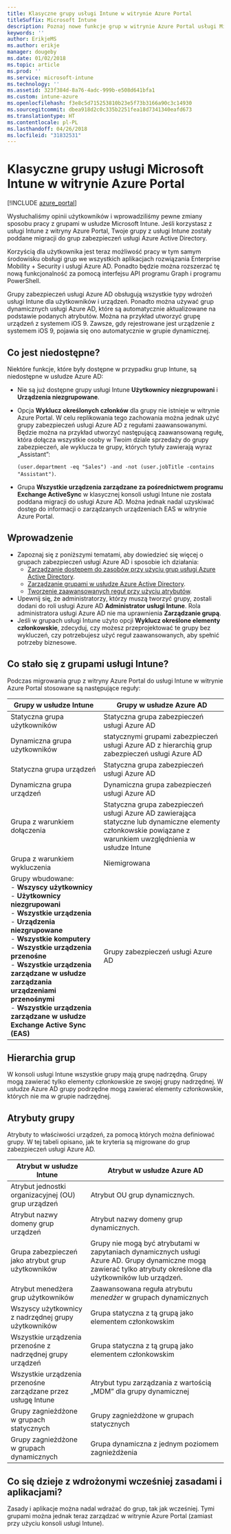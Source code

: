 ```yaml
---
title: Klasyczne grupy usługi Intune w witrynie Azure Portal
titleSuffix: Microsoft Intune
description: Poznaj nowe funkcje grup w witrynie Azure Portal usługi Microsoft Intune.
keywords: ''
author: ErikjeMS
ms.author: erikje
manager: dougeby
ms.date: 01/02/2018
ms.topic: article
ms.prod: ''
ms.service: microsoft-intune
ms.technology: ''
ms.assetid: 323f384d-8a76-4adc-999b-e508d641bfa1
ms.custom: intune-azure
ms.openlocfilehash: f3e8c5d715253810b23e5f73b3166a90c3c14930
ms.sourcegitcommit: dbea918d2c0c335b2251fea18d7341340eafd673
ms.translationtype: HT
ms.contentlocale: pl-PL
ms.lasthandoff: 04/26/2018
ms.locfileid: "31832531"
---
```

# <a name="microsoft-intune-classic-groups-in-the-azure-portal"></a>Klasyczne grupy usługi Microsoft Intune w witrynie Azure Portal

[!INCLUDE [azure_portal](./includes/azure_portal.md)]

Wysłuchaliśmy opinii użytkowników i wprowadziliśmy pewne zmiany sposobu pracy z grupami w usłudze Microsoft Intune.
Jeśli korzystasz z usługi Intune z witryny Azure Portal, Twoje grupy z usługi Intune zostały poddane migracji do grup zabezpieczeń usługi Azure Active Directory.

Korzyścią dla użytkownika jest teraz możliwość pracy w tym samym środowisku obsługi grup we wszystkich aplikacjach rozwiązania Enterprise Mobility + Security i usługi Azure AD. Ponadto będzie można rozszerzać tę nową funkcjonalność za pomocą interfejsu API programu Graph i programu PowerShell.

Grupy zabezpieczeń usługi Azure AD obsługują wszystkie typy wdrożeń usługi Intune dla użytkowników i urządzeń. Ponadto można używać grup dynamicznych usługi Azure AD, które są automatycznie aktualizowane na podstawie podanych atrybutów. Można na przykład utworzyć grupę urządzeń z systemem iOS 9. Zawsze, gdy rejestrowane jest urządzenie z systemem iOS 9, pojawia się ono automatycznie w grupie dynamicznej.

## <a name="what-is-not-available"></a>Co jest niedostępne?

Niektóre funkcje, które były dostępne w przypadku grup Intune, są niedostępne w usłudze Azure AD:

- Nie są już dostępne grupy usługi Intune **Użytkownicy niezgrupowani** i **Urządzenia niezgrupowane**.
- Opcja **Wyklucz określonych członków** dla grupy nie istnieje w witrynie Azure Portal. W celu replikowania tego zachowania można jednak użyć grupy zabezpieczeń usługi Azure AD z regułami zaawansowanymi. Będzie można na przykład utworzyć następującą zaawansowaną regułę, która dołącza wszystkie osoby w Twoim dziale sprzedaży do grupy zabezpieczeń, ale wyklucza te grupy, których tytuły zawierają wyraz „Assistant”:

  `(user.department -eq "Sales") -and -not (user.jobTitle -contains "Assistant")`.
- Grupa **Wszystkie urządzenia zarządzane za pośrednictwem programu Exchange ActiveSync** w klasycznej konsoli usługi Intune nie została poddana migracji do usługi Azure AD. Można jednak nadal uzyskiwać dostęp do informacji o zarządzanych urządzeniach EAS w witrynie Azure Portal.

## <a name="how-to-get-started"></a>Wprowadzenie

- Zapoznaj się z poniższymi tematami, aby dowiedzieć się więcej o grupach zabezpieczeń usługi Azure AD i sposobie ich działania:
    -  [Zarządzanie dostępem do zasobów przy użyciu grup usługi Azure Active Directory](https://azure.microsoft.com/documentation/articles/active-directory-manage-groups/).
    -  [Zarządzanie grupami w usłudze Azure Active Directory](https://azure.microsoft.com/documentation/articles/active-directory-accessmanagement-manage-groups/).
    -  [Tworzenie zaawansowanych reguł przy użyciu atrybutów](https://azure.microsoft.com/documentation/articles/active-directory-accessmanagement-groups-with-advanced-rules/).
-  Upewnij się, że administratorzy, którzy muszą tworzyć grupy, zostali dodani do roli usługi Azure AD **Administrator usługi Intune**. Rola administratora usługi Azure AD nie ma uprawnienia **Zarządzanie grupą**.
-  Jeśli w grupach usługi Intune użyto opcji **Wyklucz określone elementy członkowskie**, zdecyduj, czy możesz przeprojektować te grupy bez wykluczeń, czy potrzebujesz użyć reguł zaawansowanych, aby spełnić potrzeby biznesowe.


## <a name="what-happened-to-intune-groups"></a>Co stało się z grupami usługi Intune?
Podczas migrowania grup z witryny Azure Portal do usługi Intune w witrynie Azure Portal stosowane są następujące reguły:

| Grupy w usłudze Intune|Grupy w usłudze Azure AD|
|-----------------------------------------------------------------------|-------------------------------------------------------------|
|Statyczna grupa użytkowników|Statyczna grupa zabezpieczeń usługi Azure AD|
|Dynamiczna grupa użytkowników|statycznymi grupami zabezpieczeń usługi Azure AD z hierarchią grup zabezpieczeń usługi Azure AD|
|Statyczna grupa urządzeń|Statyczna grupa zabezpieczeń usługi Azure AD|
|Dynamiczna grupa urządzeń|Dynamiczna grupa zabezpieczeń usługi Azure AD|
|Grupa z warunkiem dołączenia|Statyczna grupa zabezpieczeń usługi Azure AD zawierająca statyczne lub dynamiczne elementy członkowskie powiązane z warunkiem uwzględnienia w usłudze Intune|
|Grupa z warunkiem wykluczenia|Niemigrowana|
|Grupy wbudowane:<br>- **Wszyscy użytkownicy**<br>- **Użytkownicy niezgrupowani**<br>- **Wszystkie urządzenia**<br>- **Urządzenia niezgrupowane**<br>- **Wszystkie komputery**<br>- **Wszystkie urządzenia przenośne**<br>- **Wszystkie urządzenia zarządzane w usłudze zarządzania urządzeniami przenośnymi**<br>- **Wszystkie urządzenia zarządzane w usłudze Exchange Active Sync (EAS)**|Grupy zabezpieczeń usługi Azure AD|

## <a name="group-hierarchy"></a>Hierarchia grup

W konsoli usługi Intune wszystkie grupy mają grupę nadrzędną. Grupy mogą zawierać tylko elementy członkowskie ze swojej grupy nadrzędnej. W usłudze Azure AD grupy podrzędne mogą zawierać elementy członkowskie, których nie ma w grupie nadrzędnej.

## <a name="group-attributes"></a>Atrybuty grupy
Atrybuty to właściwości urządzeń, za pomocą których można definiować grupy. W tej tabeli opisano, jak te kryteria są migrowane do grup zabezpieczeń usługi Azure AD.

| Atrybut w usłudze Intune|Atrybut w usłudze Azure AD|
|-----------------------------------------------------------------------|-------------------------------------------------------------|
|Atrybut jednostki organizacyjnej (OU) grup urządzeń|Atrybut OU grup dynamicznych.|
|Atrybut nazwy domeny grup urządzeń|Atrybut nazwy domeny grup dynamicznych.|
|Grupa zabezpieczeń jako atrybut grup użytkowników|Grupy nie mogą być atrybutami w zapytaniach dynamicznych usługi Azure AD. Grupy dynamiczne mogą zawierać tylko atrybuty określone dla użytkowników lub urządzeń.|
|Atrybut menedżera grup użytkowników|Zaawansowana reguła atrybutu *menedżer* w grupach dynamicznych|
|Wszyscy użytkownicy z nadrzędnej grupy użytkowników|Grupa statyczna z tą grupą jako elementem członkowskim|
|Wszystkie urządzenia przenośne z nadrzędnej grupy urządzeń|Grupa statyczna z tą grupą jako elementem członkowskim|
|Wszystkie urządzenia przenośne zarządzane przez usługę Intune|Atrybut typu zarządzania z wartością „MDM” dla grupy dynamicznej|
|Grupy zagnieżdżone w grupach statycznych |Grupy zagnieżdżone w grupach statycznych|
|Grupy zagnieżdżone w grupach dynamicznych|Grupa dynamiczna z jednym poziomem zagnieżdżenia|

## <a name="what-happens-to-policies-and-apps-you-previously-deployed"></a>Co się dzieje z wdrożonymi wcześniej zasadami i aplikacjami?

Zasady i aplikacje można nadal wdrażać do grup, tak jak wcześniej. Tymi grupami można jednak teraz zarządzać w witrynie Azure Portal (zamiast przy użyciu konsoli usługi Intune).

